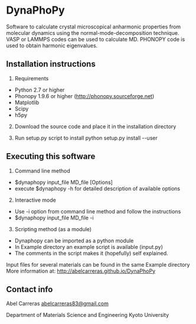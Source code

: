 DynaPhoPy
=========
Software to calculate crystal microscopical anharmonic properties
from molecular dynamics using the normal-mode-decomposition technique.
VASP or LAMMPS codes can be used to calculate MD. PHONOPY code
is used to obtain harmonic eigenvalues.

Installation instructions
---------------------------------------------------------

1. Requirements
  - Python 2.7 or higher
  - Phonopy 1.9.6 or higher (http://phonopy.sourceforge.net)
  - Matplotlib
  - Scipy
  - h5py

2. Download the source code and place it in the installation directory

3. Run setup.py script to install
  python setup.py install --user


Executing this software
---------------------------------------------------------

1. Command line method
  - $dynaphopy input_file MD_file [Options]
  - execute $dynaphopy -h for detailed description of available options

2. Interactive mode
  - Use -i option from command line method and follow the instructions
  - $dynaphopy input_file MD_file -i

3. Scripting method (as a module)
  - Dynaphopy can be imported as a python module
  - In Example directory an example script is available (input.py)
  - The comments in the script makes it (hopefully) self explained.

Input files for several materials can be found in the same Example directory
More information at: http://abelcarreras.github.io/DynaPhoPy


Contact info
---------------------------------------------------------
Abel Carreras
abelcarreras83@gmail.com

Department of Materials Science and Engineering
Kyoto University